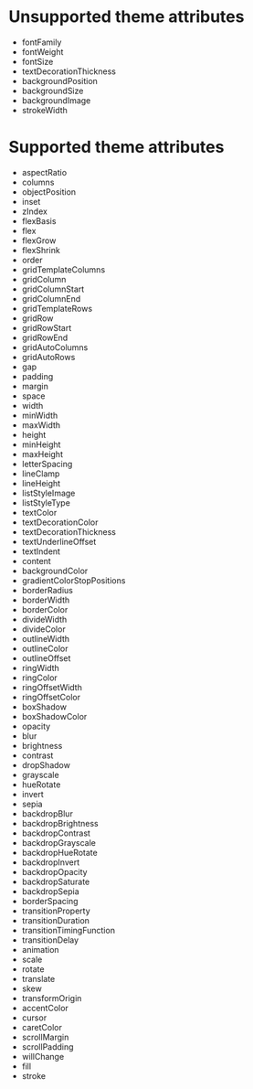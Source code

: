 # Unsupported theme attributes

- fontFamily
- fontWeight
- fontSize
- textDecorationThickness
- backgroundPosition
- backgroundSize
- backgroundImage
- strokeWidth

# Supported theme attributes

- aspectRatio
- columns
- objectPosition
- inset
- zIndex
- flexBasis
- flex
- flexGrow
- flexShrink
- order
- gridTemplateColumns
- gridColumn
- gridColumnStart
- gridColumnEnd
- gridTemplateRows
- gridRow
- gridRowStart
- gridRowEnd
- gridAutoColumns
- gridAutoRows
- gap
- padding
- margin
- space
- width
- minWidth
- maxWidth
- height
- minHeight
- maxHeight
- letterSpacing
- lineClamp
- lineHeight
- listStyleImage
- listStyleType
- textColor
- textDecorationColor
- textDecorationThickness
- textUnderlineOffset
- textIndent
- content
- backgroundColor
- gradientColorStopPositions
- borderRadius
- borderWidth
- borderColor
- divideWidth
- divideColor
- outlineWidth
- outlineColor
- outlineOffset
- ringWidth
- ringColor
- ringOffsetWidth
- ringOffsetColor
- boxShadow
- boxShadowColor
- opacity
- blur
- brightness
- contrast
- dropShadow
- grayscale
- hueRotate
- invert
- sepia
- backdropBlur
- backdropBrightness
- backdropContrast
- backdropGrayscale
- backdropHueRotate
- backdropInvert
- backdropOpacity
- backdropSaturate
- backdropSepia
- borderSpacing
- transitionProperty
- transitionDuration
- transitionTimingFunction
- transitionDelay
- animation
- scale
- rotate
- translate
- skew
- transformOrigin
- accentColor
- cursor
- caretColor
- scrollMargin
- scrollPadding
- willChange
- fill
- stroke
